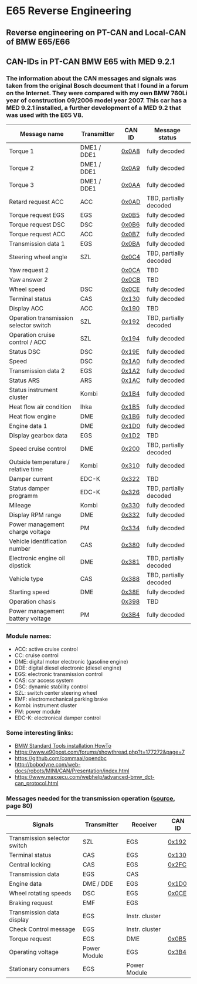 # E65 Reverse Engineering

## Reverse engineering on PT-CAN and Local-CAN of BMW E65/E66 ##

## CAN-IDs in PT-CAN BMW E65 with MED 9.2.1 ##
### The information about the CAN messages and signals was taken from the original Bosch document that I found in a forum on the Internet. They were compared with my own BMW 760Li year of construction 09/2006 model year 2007. This car has a MED 9.2.1 installed, a further development of a MED 9.2 that was used with the E65 V8. ###

|Message name|Transmitter|CAN ID|Message status|
|-----------|-----------|------|------|
|Torque 1|DME1 / DDE1|[0x0A8](docs/0x0A8.md)|fully decoded|
|Torque 2|DME1 / DDE1|[0x0A9](docs/0x0A9.md)|fully decoded|
|Torque 3|DME1 / DDE1|[0x0AA](docs/0x0AA.md)|fully decoded|
|Retard request ACC|ACC|[0x0AD](docs/0x0AD.md)|TBD, partially decoded|
|Torque request EGS|EGS|[0x0B5](docs/0x0B5.md)|fully decoded|
|Torque request DSC|DSC|[0x0B6](docs/0x0B6.md)|fully decoded|
|Torque request ACC|ACC|[0x0B7](docs/0x0B7.md)|fully decoded|
|Transmission data 1|EGS|[0x0BA](docs/0x0BA.md)|fully decoded|
|Steering wheel angle|SZL|[0x0C4](docs/0x0C4.md)|TBD, partially decoded |
|Yaw request 2||[0x0CA](docs/0x0CA.md)|TBD|
|Yaw answer 2||[0x0CB](docs/0x0CB.md)|TBD|
|Wheel speed|DSC|[0x0CE](docs/0x0CE.md)|fully decoded|
|Terminal status|CAS|[0x130](docs/0x130.md)|fully decoded|
|Display ACC|ACC|[0x190](docs/0x190.md)|TBD|
|Operation transmission selector switch|SZL|[0x192](docs/0x192.md)|TBD, partially decoded|
|Operation cruise control / ACC|SZL|[0x194](docs/0x194.md)|fully decoded|
|Status DSC|DSC|[0x19E](docs/0x19E.md)|fully decoded|
|Speed|DSC|[0x1A0](docs/0x1A0.md)|fully decoded|
|Transmission data 2|EGS|[0x1A2](docs/0x1A2.md)|fully decoded|
|Status ARS|ARS|[0x1AC](docs/0x1AC.md)|fully decoded|
|Status instrument cluster|Kombi|[0x1B4](docs/0x1B4.md)|fully decoded|
|Heat flow air condition|Ihka|[0x1B5](docs/0x1B5.md)|fully decoded|
|Heat flow engine|DME|[0x1B6](docs/0x1B6.md)|fully decoded|
|Engine data 1|DME|[0x1D0](docs/0x1D0.md)|fully decoded|
|Display gearbox data|EGS|[0x1D2](docs/0x1D2.md)|TBD|
|Speed cruise control|DME|[0x200](docs/0x200.md)|TBD, partially decoded|
|Outside temperature / relative time|Kombi|[0x310](docs/0x310.md)|fully decoded|
|Damper current|EDC-K|[0x322](docs/0x322.md)|TBD|
|Status damper programm|EDC-K|[0x326](docs/0x326.md)|TBD, partially decoded|
|Mileage|Kombi|[0x330](docs/0x330.md)|fully decoded|
|Display RPM range|DME|[0x332](docs/0x332.md)|fully decoded|
|Power management charge voltage|PM|[0x334](docs/0x334.md)|fully decoded|
|Vehicle identification number|CAS|[0x380](docs/0x380.md)|fully decoded|
|Electronic engine oil dipstick|DME|[0x381](docs/0x381.md)|TBD, partially decoded|
|Vehicle type|CAS|[0x388](docs/0x388.md)|TBD, partially decoded|
|Starting speed|DME|[0x38E](docs/0x38E.md)|fully decoded|
|Operation chasis||[0x398](docs/0x398.md)|TBD|
|Power management battery voltage|PM|[0x3B4](docs/0x3B4.md)|fully decoded|

### Module names: ###
- ACC: active cruise control
- CC: cruise control
- DME: digital motor electronic (gasoline engine)
- DDE: digital diesel electronic (diesel engine)
- EGS: electronic transmission control
- CAS: car access system
- DSC: dynamic stability control
- SZL: switch center steering wheel
- EMF: electromechanical parking brake
- Kombi: instrument cluster
- PM: power module
- EDC-K: electronical damper control

### Some interesting links: ###

- [BMW Standard Tools installation HowTo](https://www.e90post.com/forums/showthread.php?t=1196830)
- https://www.e90post.com/forums/showthread.php?t=177272&page=7
- https://github.com/commaai/opendbc
- http://bobodyne.com/web-docs/robots/MINI/CAN/Presentation/index.html
- https://www.maxxecu.com/webhelp/advanced-bmw_dct-can_protocol.html

### Messages needed for the transmission operation ([source](docs/6HP26.pdf),  page 80) ###

|Signals|Transmitter|Receiver|CAN ID|
|-------------------|--------|--------|--------|
|Transmission selector switch|SZL|EGS|[0x192](docs/0x192.md)|
|Terminal status|CAS|EGS|[0x130](docs/0x130.md)|
|Central locking|CAS|EGS|[0x2FC](docs/0x2FC.md)|
|Transmission data|EGS|CAS||
|Engine data|DME / DDE|EGS|[0x1D0](docs/0x1D0.md)|
|Wheel rotating speeds|DSC|EGS|[0x0CE](docs/0x0CE.md)|
|Braking request|EMF|EGS||
|Transmission data display|EGS|Instr. cluster||
|Check Control message|EGS|Instr. cluster||
|Torque request|EGS|DME|[0x0B5](docs/0x0B5.md)|
|Operating voltage|Power Module|EGS|[0x3B4](docs/0x3B4.md)|
|Stationary consumers|EGS|Power Module||